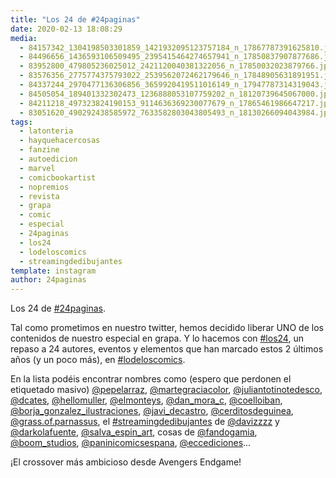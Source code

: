 ```yaml
---
title: "Los 24 de #24paginas"
date: 2020-02-13 18:08:29
media: 
  - 84157342_1304198503301859_1421932095123757184_n_17867787391625810.jpg
  - 84496656_1436593106509495_2395415464274657941_n_17850837907877686.jpg
  - 83952800_479805236025012_2421120040381322056_n_17850032023879766.jpg
  - 83576356_2775774375793022_2539562072462179646_n_17848905631891951.jpg
  - 84337244_2970477136306856_3659920419511016149_n_17947787314319043.jpg
  - 84505054_189401332302473_1236888053107759202_n_18120739645067000.jpg
  - 84211218_497323824190153_9114636369230077679_n_17865461986647217.jpg
  - 83051620_490292438585972_7633582803043805493_n_18130266094043984.jpg
tags: 
  - latonteria
  - hayquehacercosas
  - fanzine
  - autoedicion
  - marvel
  - comicbookartist
  - nopremios
  - revista
  - grapa
  - comic
  - especial
  - 24paginas
  - los24
  - lodeloscomics
  - streamingdedibujantes
template: instagram
author: 24paginas
---
```


Los 24 de [#24paginas](/tags/24paginas).


Tal como prometimos en nuestro twitter, hemos decidido liberar UNO de los contenidos de nuestro especial en grapa. Y lo hacemos con [#los24](/tags/los24), un repaso a 24 autores, eventos y elementos que han marcado estos 2 últimos años (y un poco más), en [#lodeloscomics](/tags/lodeloscomics).


En la lista podéis encontrar nombres como (espero que perdonen el etiquetado masivo) [@pepelarraz](https://instagram.com/pepelarraz), [@martegraciacolor](https://instagram.com/martegraciacolor), [@juliantotinotedesco](https://instagram.com/juliantotinotedesco), [@dcates](https://instagram.com/dcates), [@hellomuller](https://instagram.com/hellomuller), [@elmonteys](https://instagram.com/elmonteys), [@dan_mora_c](https://instagram.com/dan_mora_c), [@coelloiban](https://instagram.com/coelloiban), [@borja_gonzalez_ilustraciones](https://instagram.com/borja_gonzalez_ilustraciones), [@javi_decastro](https://instagram.com/javi_decastro), [@cerditosdeguinea](https://instagram.com/cerditosdeguinea), [@grass.of.parnassus](https://instagram.com/grass.of.parnassus), el [#streamingdedibujantes](/tags/streamingdedibujantes) de [@davizzzz](https://instagram.com/davizzzz) y [@darkolafuente](https://instagram.com/darkolafuente), [@salva_espin_art](https://instagram.com/salva_espin_art), cosas de [@fandogamia](https://instagram.com/fandogamia), [@boom_studios](https://instagram.com/boom_studios), [@paninicomicsespana](https://instagram.com/paninicomicsespana), [@eccediciones](https://instagram.com/eccediciones)...


¡El crossover más ambicioso desde Avengers Endgame!







